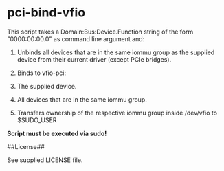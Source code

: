 # pci-bind-vfio

This script takes a Domain:Bus:Device.Function string of the form "0000:00:00.0" as command line argument and:

1. Unbinds all devices that are in the same iommu group as the supplied device from their current driver (except PCIe bridges).

2. Binds to vfio-pci:
  1. The supplied device.
  2. All devices that are in the same iommu group.

3. Transfers ownership of the respective iommu group inside /dev/vfio to $SUDO_USER

__Script must be executed via sudo!__

##License##

See supplied LICENSE file.